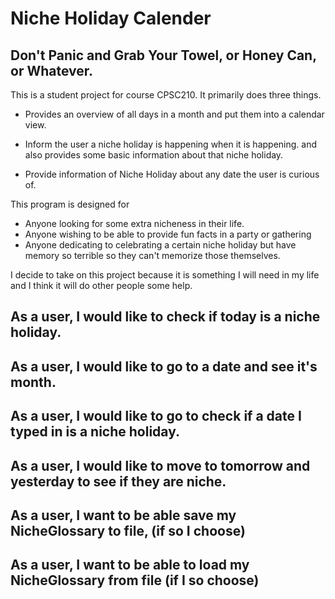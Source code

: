 # Niche Holiday Calender

## Don't Panic and Grab Your Towel, or Honey Can, or Whatever.

This is a student project for course CPSC210. It primarily 
does three things.

- Provides an overview of all days in a month and put them into
a calendar view.

- Inform the user a niche holiday is happening when it is happening. and
also provides some basic information about that niche holiday.

- Provide information of Niche Holiday about any date the user
is curious of.

This program is designed for 
- Anyone looking for some extra nicheness in their life.
- Anyone wishing to be able to provide fun facts in a party or gathering
- Anyone dedicating to celebrating a certain niche holiday but have
memory so terrible so they can't memorize those themselves.

I decide to take on this project because it is something I will need
in my life and I think it will do other people some help.

## As a user, I would like to check if today is a niche holiday.
## As a user, I would like to go to a date and see it's month.
## As a user, I would like to go to check if a date I typed in is a niche holiday.
## As a user, I would like to move to tomorrow and yesterday to see if they are niche.
## As a user, I want to be able save my NicheGlossary to file, (if so I choose)
## As a user, I want to be able to load my NicheGlossary from file (if I so choose)
